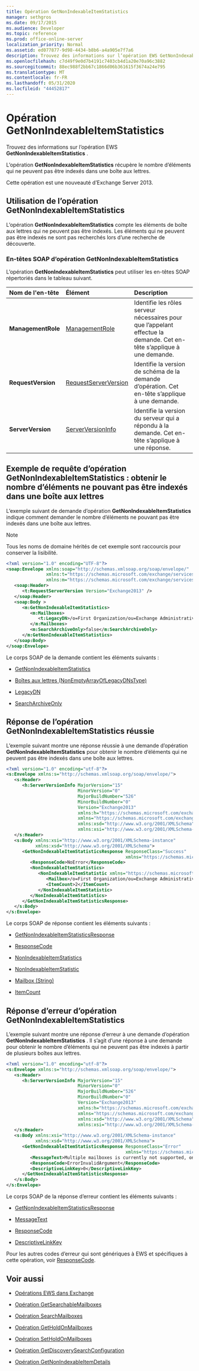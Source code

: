 ```yaml
---
title: Opération GetNonIndexableItemStatistics
manager: sethgros
ms.date: 09/17/2015
ms.audience: Developer
ms.topic: reference
ms.prod: office-online-server
localization_priority: Normal
ms.assetid: ed077877-9d98-4434-b8b6-a4a905e7f7a6
description: Trouvez des informations sur l’opération EWS GetNonIndexableItemStatistics.
ms.openlocfilehash: c7d49f9e0d7b4191c7403cb4d1a20e70a96c3882
ms.sourcegitcommit: 88ec988f2bb67c1866d06b361615f3674a24e795
ms.translationtype: MT
ms.contentlocale: fr-FR
ms.lasthandoff: 05/31/2020
ms.locfileid: "44452817"
---
```

# <a name="getnonindexableitemstatistics-operation"></a>Opération GetNonIndexableItemStatistics

Trouvez des informations sur l’opération EWS **GetNonIndexableItemStatistics** . 
  
L’opération **GetNonIndexableItemStatistics** récupère le nombre d’éléments qui ne peuvent pas être indexés dans une boîte aux lettres. 
  
Cette opération est une nouveauté d’Exchange Server 2013.
  
## <a name="using-the-getnonindexableitemstatistics-operation"></a>Utilisation de l’opération GetNonIndexableItemStatistics

L’opération **GetNonIndexableItemStatistics** compte les éléments de boîte aux lettres qui ne peuvent pas être indexés. Les éléments qui ne peuvent pas être indexés ne sont pas recherchés lors d’une recherche de découverte. 
  
### <a name="getnonindexableitemstatistics-operation-soap-headers"></a>En-têtes SOAP d’opération GetNonIndexableItemStatistics

L’opération **GetNonIndexableItemStatistics** peut utiliser les en-têtes SOAP répertoriés dans le tableau suivant. 
  
|**Nom de l'en-tête**|**Élément**|**Description**|
|:-----|:-----|:-----|
|**ManagementRole** <br/> |[ManagementRole](managementrole.md) <br/> |Identifie les rôles serveur nécessaires pour que l’appelant effectue la demande. Cet en-tête s’applique à une demande.  <br/> |
|**RequestVersion** <br/> |[RequestServerVersion](requestserverversion.md) <br/> |Identifie la version de schéma de la demande d’opération. Cet en-tête s’applique à une demande.  <br/> |
|**ServerVersion** <br/> |[ServerVersionInfo](serverversioninfo.md) <br/> |Identifie la version du serveur qui a répondu à la demande. Cet en-tête s’applique à une réponse.  <br/> |
   
## <a name="getnonindexableitemstatistics-operation-request-example-get-the-count-of-items-that-cannot-be-indexed-in-a-mailbox"></a>Exemple de requête d’opération GetNonIndexableItemStatistics : obtenir le nombre d’éléments ne pouvant pas être indexés dans une boîte aux lettres

L’exemple suivant de demande d’opération **GetNonIndexableItemStatistics** indique comment demander le nombre d’éléments ne pouvant pas être indexés dans une boîte aux lettres. 
  
> [!NOTE]
> Tous les noms de domaine hérités de cet exemple sont raccourcis pour conserver la lisibilité. 
  
```XML
<?xml version="1.0" encoding="UTF-8"?>
<soap:Envelope xmlns:soap="http://schemas.xmlsoap.org/soap/envelope/"
               xmlns:t="https://schemas.microsoft.com/exchange/services/2006/types"
               xmlns:m="https://schemas.microsoft.com/exchange/services/2006/messages">
   <soap:Header>
      <t:RequestServerVersion Version="Exchange2013" />
   </soap:Header>
   <soap:Body >
      <m:GetNonIndexableItemStatistics>
         <m:Mailboxes>
            <t:LegacyDN>/o=First Organization/ou=Exchange Administrative Group (FYDIDLT)/cn=Recipients/cn=3518cf-Steve</t:LegacyDN>
         </m:Mailboxes>
         <m:SearchArchiveOnly>false</m:SearchArchiveOnly>
      </m:GetNonIndexableItemStatistics>
   </soap:Body>
</soap:Envelope>

```

Le corps SOAP de la demande contient les éléments suivants :
  
- [GetNonIndexableItemStatistics](getnonindexableitemstatistics.md)
    
- [Boîtes aux lettres (NonEmptyArrayOfLegacyDNsType)](mailboxes-nonemptyarrayoflegacydnstype.md)
    
- [LegacyDN](legacydn.md)
    
- [SearchArchiveOnly](searcharchiveonly.md)
    
## <a name="successful-getnonindexableitemstatistics-operation-response"></a>Réponse de l’opération GetNonIndexableItemStatistics réussie

L’exemple suivant montre une réponse réussie à une demande d’opération **GetNonIndexableItemStatistics** pour obtenir le nombre d’éléments qui ne peuvent pas être indexés dans une boîte aux lettres. 
  
```XML
<?xml version="1.0" encoding="utf-8"?>
<s:Envelope xmlns:s="http://schemas.xmlsoap.org/soap/envelope/">
   <s:Header>
      <h:ServerVersionInfo MajorVersion="15" 
                           MinorVersion="0" 
                           MajorBuildNumber="526" 
                           MinorBuildNumber="0"
                           Version="Exchange2013" 
                           xmlns:h="https://schemas.microsoft.com/exchange/services/2006/types" 
                           xmlns="https://schemas.microsoft.com/exchange/services/2006/types" 
                           xmlns:xsd="http://www.w3.org/2001/XMLSchema" 
                           xmlns:xsi="http://www.w3.org/2001/XMLSchema-instance"/>
   </s:Header>
   <s:Body xmlns:xsi="http://www.w3.org/2001/XMLSchema-instance" 
           xmlns:xsd="http://www.w3.org/2001/XMLSchema">
      <GetNonIndexableItemStatisticsResponse ResponseClass="Success" 
                                             xmlns="https://schemas.microsoft.com/exchange/services/2006/messages">
         <ResponseCode>NoError</ResponseCode>
         <NonIndexableItemStatistics>
            <NonIndexableItemStatistic xmlns="https://schemas.microsoft.com/exchange/services/2006/types">
               <Mailbox>/o=First Organization/ou=Exchange Administrative Group (FYT)/cn=Recipients/cn=35181acf-Steve</Mailbox>
               <ItemCount>2</ItemCount>
            </NonIndexableItemStatistic>
         </NonIndexableItemStatistics>
      </GetNonIndexableItemStatisticsResponse>
   </s:Body>
</s:Envelope>

```

Le corps SOAP de réponse contient les éléments suivants :
  
- [GetNonIndexableItemStatisticsResponse](getnonindexableitemstatisticsresponse.md)
    
- [ResponseCode](responsecode.md)
    
- [NonIndexableItemStatistics](nonindexableitemstatistics.md)
    
- [NonIndexableItemStatistic](nonindexableitemstatistic.md)
    
- [Mailbox (String)](mailbox-string.md)
    
- [ItemCount](itemcount.md)
    
## <a name="getnonindexableitemstatistics-operation-error-response"></a>Réponse d’erreur d’opération GetNonIndexableItemStatistics

L’exemple suivant montre une réponse d’erreur à une demande d’opération **GetNonIndexableItemStatistics** . Il s’agit d’une réponse à une demande pour obtenir le nombre d’éléments qui ne peuvent pas être indexés à partir de plusieurs boîtes aux lettres. 
  
```XML
<?xml version="1.0" encoding="utf-8"?>
<s:Envelope xmlns:s="http://schemas.xmlsoap.org/soap/envelope/">
   <s:Header>
      <h:ServerVersionInfo MajorVersion="15" 
                           MinorVersion="0" 
                           MajorBuildNumber="526" 
                           MinorBuildNumber="0" 
                           Version="Exchange2013" 
                           xmlns:h="https://schemas.microsoft.com/exchange/services/2006/types" 
                           xmlns="https://schemas.microsoft.com/exchange/services/2006/types" 
                           xmlns:xsd="http://www.w3.org/2001/XMLSchema" 
                           xmlns:xsi="http://www.w3.org/2001/XMLSchema-instance"/>
   </s:Header>
   <s:Body xmlns:xsi="http://www.w3.org/2001/XMLSchema-instance" 
           xmlns:xsd="http://www.w3.org/2001/XMLSchema">
      <GetNonIndexableItemStatisticsResponse ResponseClass="Error" 
                                             xmlns="https://schemas.microsoft.com/exchange/services/2006/messages">
         <MessageText>Multiple mailboxes is currently not supported, only single mailbox is supported.</MessageText>
         <ResponseCode>ErrorInvalidArgument</ResponseCode>
         <DescriptiveLinkKey>0</DescriptiveLinkKey>
      </GetNonIndexableItemStatisticsResponse>
   </s:Body>
</s:Envelope>

```

Le corps SOAP de la réponse d’erreur contient les éléments suivants :
  
- [GetNonIndexableItemStatisticsResponse](getnonindexableitemstatisticsresponse.md)
    
- [MessageText](messagetext.md)
    
- [ResponseCode](responsecode.md)
    
- [DescriptiveLinkKey](descriptivelinkkey.md)
    
Pour les autres codes d’erreur qui sont génériques à EWS et spécifiques à cette opération, voir [ResponseCode](responsecode.md).
  
## <a name="see-also"></a>Voir aussi

- [Opérations EWS dans Exchange](ews-operations-in-exchange.md)
    
- [Opération GetSearchableMailboxes](getsearchablemailboxes-operation.md)
    
- [Opération SearchMailboxes](searchmailboxes-operation.md)
    
- [Opération GetHoldOnMailboxes](getholdonmailboxes-operation.md)
    
- [Opération SetHoldOnMailboxes](setholdonmailboxes-operation.md)
    
- [Opération GetDiscoverySearchConfiguration](getdiscoverysearchconfiguration-operation.md)
    
- [Opération GetNonIndexableItemDetails](getnonindexableitemdetails-operation.md)
    

